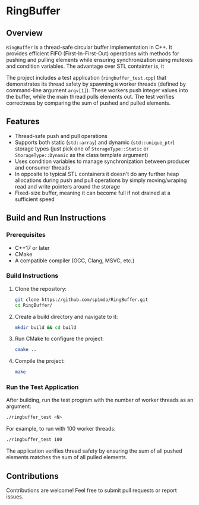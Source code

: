 # RingBuffer

## Overview

`RingBuffer` is a thread-safe circular buffer implementation in C++. It provides efficient FIFO (First-In-First-Out) operations with methods for pushing and pulling elements while ensuring synchronization using mutexes and condition variables. The advantage over STL containter is, it 

The project includes a test application (`ringbuffer_test.cpp`) that demonstrates its thread safety by spawning `N` worker threads (defined by command-line argument `argv[1]`). These workers push integer values into the buffer, while the main thread pulls elements out. The test verifies correctness by comparing the sum of pushed and pulled elements.

## Features
- Thread-safe push and pull operations
- Supports both static (`std::array`) and dynamic (`std::unique_ptr`) storage types (just pick one of `StorageType::Static` or `StorageType::Dynamic` as the class template argument)
- Uses condition variables to manage synchronization between producer and consumer threads
- In opposite to typical STL containers it doesn't do any further heap allocations during push and pull operations by simply moving/wraping read and write pointers around the storage
- Fixed-size buffer, meaning it can become full if not drained at a sufficient speed

## Build and Run Instructions

### Prerequisites
- C++17 or later
- CMake
- A compatible compiler (GCC, Clang, MSVC, etc.)

### Build Instructions
1. Clone the repository:
   ```sh
   git clone https://github.com/sp1mdo/RingBuffer.git
   cd RingBuffer/
   ```
2. Create a build directory and navigate to it:
   ```sh
   mkdir build && cd build
   ```
3. Run CMake to configure the project:
   ```sh
   cmake ..
   ```
4. Compile the project:
   ```sh
   make
   ```

### Run the Test Application
After building, run the test program with the number of worker threads as an argument:
```sh
./ringbuffer_test <N>
```
For example, to run with 100 worker threads:
```sh
./ringbuffer_test 100
```

The application verifies thread safety by ensuring the sum of all pushed elements matches the sum of all pulled elements.

## Contributions
Contributions are welcome! Feel free to submit pull requests or report issues.


